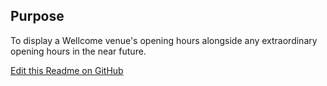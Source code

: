 ## Purpose
To display a Wellcome venue's opening hours alongside any extraordinary opening hours in the near future.


[Edit this Readme on GitHub](https://github.com/wellcomecollection/wellcomecollection.org/edit/main/content/webapp/components/VenueHours/README.md)
